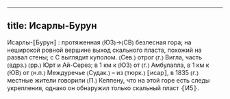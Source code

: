 
---
title: Исарлы-Бурун
---
Исарлы-⟦Бурун⟧
: протяженная ⦅ЮЗ⦆→⦅СВ⦆ безлесная гора; на неширокой ровной вершине выход скального пласта, похожий на развал стены; с С выглядит куполом. ⦅Сев.⦆ отрог ⦅г.⦆ Вигла, часть ⦅вдрз.⦆ ⦅рр.⦆ Юрт и Ай-Серез; в 1 км к ⦅ЮЗ⦆ от ⦅г.⦆ Амбулапла, в 1 км к ⦅ЮВ⦆ от ⦅н.п.⦆ Междуречье ⦅Судак.⦆ – из ⦅тюрк.⦆ ⟦исар⟧, в 1835 ⦅г.⦆ местные жители говорили ⦅П.⦆ Кеппену, что на этой горе есть следы укрепления, однако он обнаружил только скальный пласт ⦃И5⦄.
